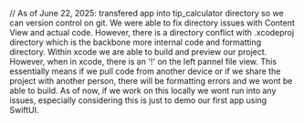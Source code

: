 // As of June 22, 2025: transfered app into tip_calculator directory so we can version control on git. We were able to fix directory issues with Content View and actual code. However, there is a directory conflict with .xcodeproj directory which is the backbone more internal code and formatting directory. Within xcode we are able to build and preview our project. However, when in xcode, there is an '!' on the left pannel file view. This essentially means if we pull code from another device or if we share the project with another person, there will be formatting errors and we wont be able to build. As of now, if we work on this locally we wont run into any issues, especially considering this is just to demo our first app using SwiftUI.


